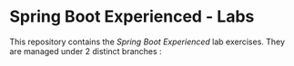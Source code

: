 # Spring Boot Experienced - Labs

This repository contains the _Spring Boot Experienced_ lab exercises. They are managed under 2 distinct branches : 

